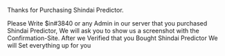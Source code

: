 Thanks for Purchasing Shindai Predictor.

Please Write $in#3840 or any Admin in our server that you purchased Shindai Predictor, We will ask you to show us a screenshot with the Confirmation-Site.
After we Verified that you Bought Shindai Predictor We will Set everything up for you
